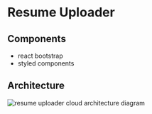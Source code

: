 # Resume Uploader

## Components

- react bootstrap
- styled components

## Architecture

![resume uploader cloud architecture diagram](/assets/resume_uploader.png)
